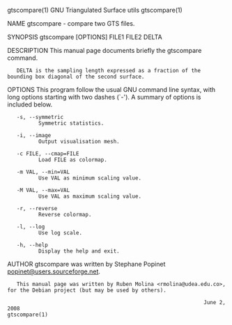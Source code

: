 gtscompare(1)                                             GNU Triangulated Surface utils                                             gtscompare(1)

NAME
       gtscompare - compare two GTS files.

SYNOPSIS
       gtscompare [OPTIONS] FILE1 FILE2 DELTA

DESCRIPTION
       This manual page documents briefly the gtscompare command.

       DELTA is the sampling length expressed as a fraction of the bounding box diagonal of the second surface.

OPTIONS
       This  program follow the usual GNU command line syntax, with long options starting with two dashes (`-').  A summary of options is included
       below.

       -s, --symmetric
              Symmetric statistics.

       -i, --image
              Output visualisation mesh.

       -c FILE, --cmap=FILE
              Load FILE as colormap.

       -m VAL, --min=VAL
              Use VAL as minimum scaling value.

       -M VAL, --max=VAL
              Use VAL as maximum scaling value.

       -r, --reverse
              Reverse colormap.

       -l, --log
              Use log scale.

       -h, --help
              Display the help and exit.

AUTHOR
       gtscompare was written by Stephane Popinet <popinet@users.sourceforge.net>.

       This manual page was written by Ruben Molina <rmolina@udea.edu.co>, for the Debian project (but may be used by others).

                                                                   June 2, 2008                                                      gtscompare(1)
